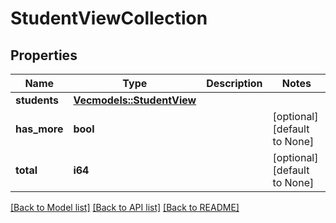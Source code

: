 # StudentViewCollection

## Properties
Name | Type | Description | Notes
------------ | ------------- | ------------- | -------------
**students** | [**Vec<models::StudentView>**](StudentView.md) |  | 
**has_more** | **bool** |  | [optional] [default to None]
**total** | **i64** |  | [optional] [default to None]

[[Back to Model list]](../README.md#documentation-for-models) [[Back to API list]](../README.md#documentation-for-api-endpoints) [[Back to README]](../README.md)


